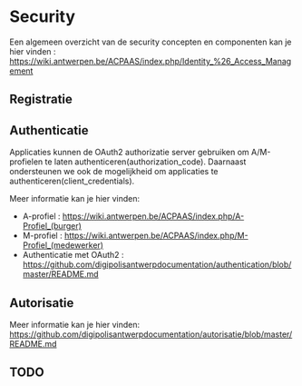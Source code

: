 # Security

Een algemeen overzicht van de security concepten en componenten kan je hier vinden : https://wiki.antwerpen.be/ACPAAS/index.php/Identity_%26_Access_Management 

## Registratie



## Authenticatie

Applicaties kunnen de OAuth2 authorizatie server gebruiken om A/M-profielen te laten authenticeren(authorization_code). Daarnaast ondersteunen we ook de mogelijkheid om applicaties te authenticeren(client_credentials). 

Meer informatie kan je hier vinden: 
* A-profiel : https://wiki.antwerpen.be/ACPAAS/index.php/A-Profiel_(burger)
* M-profiel : https://wiki.antwerpen.be/ACPAAS/index.php/M-Profiel_(medewerker)
* Authenticatie met OAuth2 : https://github.com/digipolisantwerpdocumentation/authentication/blob/master/README.md

## Autorisatie

Meer informatie kan je hier vinden: https://github.com/digipolisantwerpdocumentation/autorisatie/blob/master/README.md

## TODO
